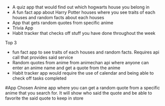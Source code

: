 - A quiz app that would find out which hogwarts house you belong in
- A fun fact app about Harry Potter houses where you see traits of each houses and random facts about each houses
- App that gets random quotes from specific anime
- Trivia App
- Habit tracker that checks off stuff you have done throughout the week

Top 3 
- fun fact app to see traits of each houses and random facts. Requires api call that provides said service
- Random quotes from anime from animechan api where anyone can enter an anime name and get a quote from the anime
- Habit tracker app would require the use of calendar and being able to check off tasks completed

#App Chosen
Anime app where you can get a random quote from a specific anime that you search for.
It will show who said the quote and be able to favorite the said quote to keep in store

